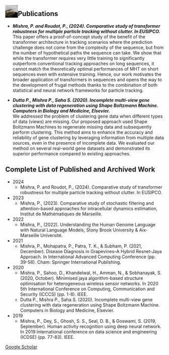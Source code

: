 <link rel="stylesheet" href="styles.css">

[<img align="left" width="40" height="40" src="https://github.com/piyushmishra12/piyushmishra12.github.io/blob/master/images/logo.jpg.jpeg">](piyushmishra12.github.io)


## Publications

* ***Mishra, P. and Roudot, P., (2024). Comparative study of transformer robustness for multiple particle tracking without clutter. In EUSIPCO.***<br>
This paper offers a proof-of-concept study of the benefit of the transformer architecture in tracking scenarios where the prediction challenge does not come from the complexity of the sequence, but from the number of hypothetical paths the sequence can take. We show that while the transformer requires very little training to significantly outperform conventional tracking approaches on long sequences, it cannot match the theoretically optimal performances of MHT on short sequences even with extensive training. Hence, our work motivates the broader application of transformers in sequences and opens the way to the development of frugal methods thanks to the combination of both statistical and neural network frameworks for particle tracking.

* ***Dutta P., Mishra P., Saha S. (2020). Incomplete multi-view gene clustering with data regeneration using Shape Boltzmann Machine. Computers in Biology and Medicine, Elsevier.***<br>
We addressed the problem of clustering gene data when different types of data (views) are missing. Our proposed approach used Shape Boltzmann Machines to regenerate missing data and subsequently perform clustering. This method aims to enhance the accuracy and reliability of gene clustering by leveraging information from multiple data sources, even in the presence of incomplete data. We evaluated our method on several real-world gene datasets and demonstrated its superior performance compared to existing approaches.

## Complete List of Published and Archived Work
* 2024
  - Mishra, P. and Roudot, P., (2024). Comparative study of transformer robustness for multiple particle tracking without clutter. In EUSIPCO.
* 2023
  - Mishra, P., (2023). Comparative study of stochastic filtering and attention-based approaches for intracellular dynamics estimation, Institut de Mathématiques de Marseille.
* 2022
  - Mishra, P., (2022). Understanding the Human Genome Language with Natural Language Models, Stony Brook University & Aix-Marseille Université.
* 2021
  - Mishra, P., Mohapatra, P., Patra, T. K., & Subham, P. (2021, December). Disease Diagnosis in Grapevines–A Hybrid Resnet-Jaya Approach. In International Advanced Computing Conference (pp. 39-56). Cham: Springer International Publishing.
* 2020
  - Mishra, P., Sahoo, D., Khandelwal, H., Amman, N., & Sobhanayak, S. (2020, October). Minimised jaya algorithm-based structure optimisation for heterogeneous wireless sensor networks. In 2020 5th International Conference on Computing, Communication and Security (ICCCS) (pp. 1-8). IEEE.
  - Dutta P., Mishra P., Saha S. (2020). Incomplete multi-view gene clustering with data regeneration using Shape Boltzmann Machine. Computers in Biology and Medicine, Elsevier.
* 2019
  - Mishra, P., Dey, S., Ghosh, S. S., Seal, D. B., & Goswami, S. (2019, September). Human activity recognition using deep neural network. In 2019 International conference on data science and engineering (ICDSE) (pp. 77-83). IEEE.

[Google Scholar](https://scholar.google.com/citations?user=yFMgHqkAAAAJ&hl=en)
